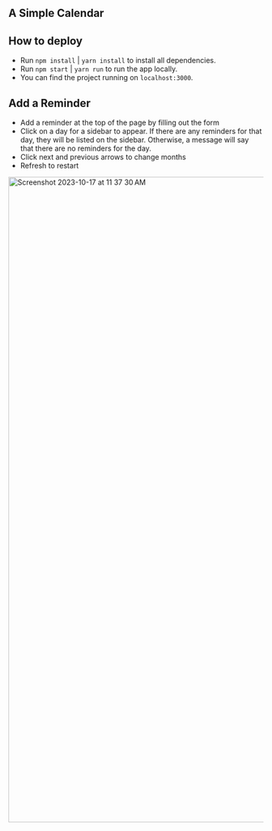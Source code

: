 ## A Simple Calendar

## How to deploy
 - Run `npm install` | `yarn install` to install all dependencies.
 - Run `npm start`   | `yarn run` to run the app locally.
 - You can find the project running on `localhost:3000`.

## Add a Reminder
 - Add a reminder at the top of the page by filling out the form
 - Click on a day for a sidebar to appear. If there are any reminders for that day, they will be listed on the sidebar. Otherwise, a message will say that there are no reminders for the day.
 - Click next and previous arrows to change months
 - Refresh to restart

<img width="1275" alt="Screenshot 2023-10-17 at 11 37 30 AM" src="https://github.com/caitlinhenning/reminders/assets/91512183/1d11cbd0-c132-4a61-aa3b-95f5731eb917">

